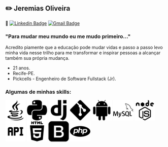 ## :pencil2: Jeremias Oliveira
:link: [![Linkedin Badge](https://img.shields.io/badge/-jeremiasoliveira-blue?style=flat-square&logo=Linkedin&logoColor=white&link=https://www.linkedin.com/in/jeremias-oliveira/)](https://www.linkedin.com/in/jeremias-oliveira)
[![Gmail Badge](https://img.shields.io/badge/-jeremiasprogrammer@gmail.com-c14438?style=flat-square&logo=Gmail&logoColor=white&link=mailto:jeremiasprogrammer@gmail.com)](mailto:jeremiasprogrammer@gmail.com)
  
    
### "Para mudar meu mundo eu me mudo primeiro..."

  
Acredito piamente que a educação pode mudar vidas e passo a passo levo minha vida nesse trilho para me transformar e inspirar pessoas a alcançar também sua própria mudança.

- 21 anos.
- Recife-PE.
- Pickcells - Engenheiro de Software Fullstack (Jr).

### Algumas de minhas skills:  
![java](https://github.com/Jeremias333/Jeremias333/blob/master/imgs/java.png)
![python](https://github.com/Jeremias333/Jeremias333/blob/master/imgs/python.png)
![django](https://github.com/Jeremias333/Jeremias333/blob/master/imgs/django.png)
![github](https://github.com/Jeremias333/Jeremias333/blob/master/imgs/github.png)
![android](https://github.com/Jeremias333/Jeremias333/blob/master/imgs/android.png)
![mysql](https://github.com/Jeremias333/Jeremias333/blob/master/imgs/mysql.png)
![nodejs](https://github.com/Jeremias333/Jeremias333/blob/master/imgs/nodejs.png)
![api](https://github.com/Jeremias333/Jeremias333/blob/master/imgs/api.png)
![html](https://github.com/Jeremias333/Jeremias333/blob/master/imgs/html.png)
![bootstrap](https://github.com/Jeremias333/Jeremias333/blob/master/imgs/bootstrap.png)
![php](https://github.com/Jeremias333/Jeremias333/blob/master/imgs/php.png)
